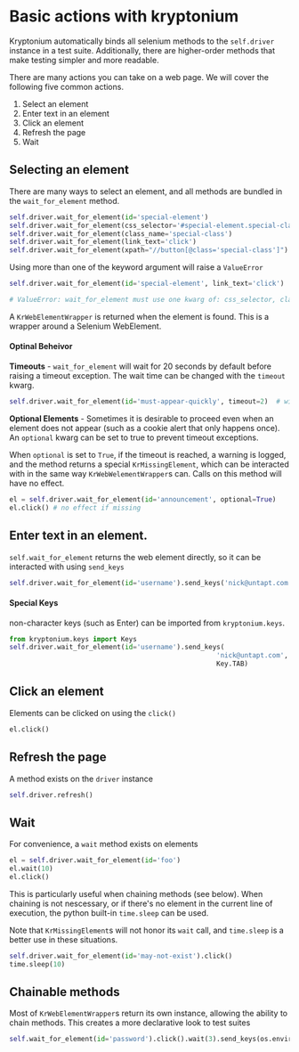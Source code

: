 # Basic actions with kryptonium

Kryptonium automatically binds all selenium methods to the `self.driver` instance in a test suite. Additionally, there are higher-order methods that make testing simpler and more readable.

There are many actions you can take on a web page. We will cover the following five common actions.

1. Select an element
1. Enter text in an element
1. Click an element
1. Refresh the page
1. Wait

## Selecting an element

There are many ways to select an element, and all methods are bundled in the `wait_for_element` method.

```python
self.driver.wait_for_element(id='special-element')
self.driver.wait_for_element(css_selector='#special-element.special-class')
self.driver.wait_for_element(class_name='special-class')
self.driver.wait_for_element(link_text='click')
self.driver.wait_for_element(xpath="//button[@class='special-class']")
```

Using more than one of the keyword argument will raise a `ValueError`

```python
self.driver.wait_for_element(id='special-element', link_text='click')

# ValueError: wait_for_element must use one kwarg of: css_selector, class_name, xpath, link_text
```

A `KrWebElementWrapper` is returned when the element is found. This is a wrapper around a Selenium WebElement.

#### Optinal Beheivor

**Timeouts** - `wait_for_element` will wait for 20 seconds by default before raising a timeout exception. The wait time can be changed with the `timeout` kwarg.

```python
self.driver.wait_for_element(id='must-appear-quickly', timeout=2)  # will wait 2 seconds.
```

**Optional Elements** - Sometimes it is desirable to proceed even when an element does not appear (such as a cookie alert that only happens once). An `optional` kwarg can be set to true to prevent timeout exceptions.

When `optional` is set to `True`, if the timeout is reached, a warning is logged, and the method returns a special `KrMissingElement`, which can be interacted with in the same way `KrWebWelementWrapper`s can. Calls on this method will have no effect.

```python
el = self.driver.wait_for_element(id='announcement', optional=True)
el.click() # no effect if missing
```

## Enter text in an element.

`self.wait_for_element` returns the web element directly, so it can be interacted with using `send_keys`

```python
self.driver.wait_for_element(id='username').send_keys('nick@untapt.com')
```

#### Special Keys

non-character keys (such as Enter) can be imported from `kryptonium.keys`.

```python
from kryptonium.keys import Keys
self.driver.wait_for_element(id='username').send_keys(
                                                    'nick@untapt.com',
                                                    Key.TAB)

```

## Click an element

Elements can be clicked on using the `click()`

```python
el.click()
```

## Refresh the page

A method exists on the `driver` instance

```python
self.driver.refresh()
```

## Wait

For convenience, a `wait` method exists on elements

```python
el = self.driver.wait_for_element(id='foo')
el.wait(10)
el.click()
```

This is particularly useful when chaining methods (see below). When chaining is not nescessary, or if there's no element in the current line of execution, the python built-in `time.sleep` can be used.

Note that `KrMissingElement`s will not honor its `wait` call, and `time.sleep` is a better use in these situations.

```python
self.driver.wait_for_element(id='may-not-exist').click()
time.sleep(10)
```

## Chainable methods

Most of `KrWebElementWrapper`s return its own instance, allowing the ability to chain methods. This creates a more declarative look to test suites

```python
self.wait_for_element(id='password').click().wait(3).send_keys(os.environ['PASSWORD'], Keys.ENTER)
```